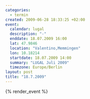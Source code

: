 ```yaml
--- 
categories: 
  - termin
created: 2009-06-28 18:33:25 +02:00
event: 
  calendar: lugal
  description: "-"
  enddate: 18.07.2009 16:00
  lat: 47.9846
  location: "Valentino,Memmingen"
  lon: 10.18214
  startdate: 18.07.2009 14:00
  summary: "LUGAL Juli 2009"
  timezone: Europe/Berlin
layout: post
title: "18.7.2009"
---
```


{% render_event %}


